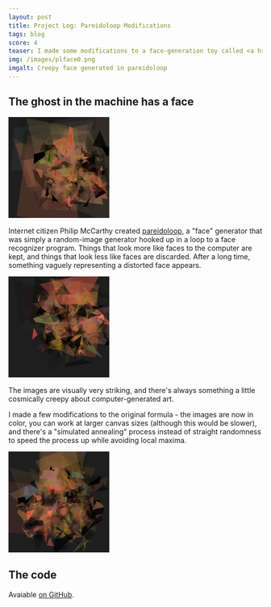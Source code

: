 ```yaml
---
layout: post
title: Project Log: Pareidoloop Modifications
tags: blog
score: 4
teaser: I made some modifications to a face-generation toy called <a href="http://russellmcc.github.com/pareidoloop">pareidoloop</a>
img: /images/plface0.png
imgalt: Creepy face generated in pareidoloop
---
```


## The ghost in the machine has a face

![creepy face 1](/images/plface0.png)

Internet citizen Philip McCarthy created [pareidoloop](http://iobound.com/2012/08/pareidoloop/), a "face" generator that was simply a random-image generator hooked up in a loop to a face recognizer program.  Things that look more like faces to the computer are kept, and things that look less like faces are discarded.  After a long time, something vaguely representing a distorted face appears.

![creepy face 1](/images/plface1.png)

The images are visually very striking, and there's always something a little cosmically creepy about computer-generated art.

I made a few modifications to the original formula - the images are now in color, you can work at larger canvas sizes (although this would be slower), and there's a "simulated annealing" process instead of straight randomness to speed the process up while avoiding local maxima.

![creepy face 3](/images/plface2.png)

</div><div class="post">

## The code

Avaiable [on GitHub](https://github.com/russellmcc/pareidoloop).
